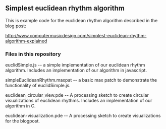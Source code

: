 <h2>Simplest euclidean rhythm algorithm</h2>

This is example code for the euclidean rhythm algorithm described in the blog post:

http://www.computermusicdesign.com/simplest-euclidean-rhythm-algorithm-explained

<h3>Files in this repository</h3>

euclidSimple.js -- a simple implementation of our euclidean rhythm algorithm. Includes an implementation of our algorithm in javascript.

simpleEuclideanRhythm.maxpat -- a basic max patch to demonstrate the functionality of euclidSimple.js.

euclidean_circular_view.pde -- A processing sketch to create circular visualizations of euclidean rhythms. Includes an implementation of our algorithm in C.

euclidean-visualization.pde -- A processing sketch to create visualizations for the blogpost.